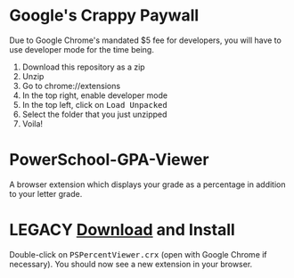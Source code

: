 # Google's Crappy Paywall
Due to Google Chrome's mandated $5 fee for developers, you will have to use developer mode for the time being.
1. Download this repository as a zip
2. Unzip
3. Go to chrome://extensions
4. In the top right, enable developer mode
5. In the top left, click on <kbd>Load Unpacked</kbd>
6. Select the folder that you just unzipped
7. Voila!

# PowerSchool-GPA-Viewer
A browser extension which displays your grade as a percentage in addition to your letter grade.

# LEGACY [Download](https://cdn.jsdelivr.net/gh/py660/PSPercentViewer@update/PSPercentViewer.crx) and Install
Double-click on <kbd>PSPercentViewer.crx</kbd> (open with Google Chrome if necessary). You should now see a new extension in your browser.
